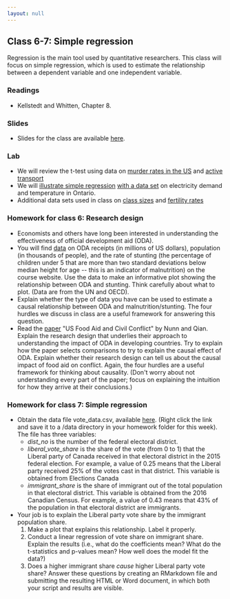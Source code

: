 ```yaml
---
layout: null
---
```


## Class 6-7: Simple regression

Regression is the main tool used by quantitative researchers.
This class will focus on simple regression, which is used to estimate the relationship between a dependent variable and one independent variable.

### Readings
- Kellstedt and Whitten, Chapter 8.

### Slides
- Slides for the class are available [here](https://github.com/nicrivers/uo_api_6319/raw/master/class_6.pdf).

### Lab
- We will review the t-test using data on [murder rates in the US](https://raw.githubusercontent.com/nicrivers/uo_api_6319/master/murderrates.csv) and [active transport](https://raw.githubusercontent.com/nicrivers/uo_api_6319/master/active_trans.csv)
- We will [illustrate simple regression](http://htmlpreview.github.io/?https://github.com/nicrivers/uo_api_6319/blob/master/R_session_6.html) [with a data set](https://raw.githubusercontent.com/nicrivers/uo_api_6319/master/summer_2015_ontario.csv) on electricity demand and temperature in Ontario.
- Additional data sets used in class on [class sizes](https://raw.githubusercontent.com/nicrivers/uo_api_6319/master/schoolSizes.xlsx) and [fertility rates](https://raw.githubusercontent.com/nicrivers/uo_api_6319/master/fertility-contraception.csv)

### Homework for class 6: Research design
- Economists and others have long been interested in understanding the effectiveness of official development aid (ODA).
- You will find [data](https://raw.githubusercontent.com/nicrivers/uo_api_6319/master/aid_stunting.csv) on ODA receipts (in millions of US dollars), population (in thousands of people), and the rate of stunting (the percentage of children under 5 that are more than two standard deviations below median height for age -- this is an indicator of malnutrition) on the course website.  Use the data to make an informative plot showing the relationship between ODA and stunting.  Think carefully about what to plot. (Data are from the UN and OECD).
- Explain whether the type of data you have can be used to estimate a causal relationship between ODA and malnutrition/stunting.  The four hurdles we discuss in class are a useful framework for answering this question.
- Read the [paper](https://pubs.aeaweb.org/doi/pdfplus/10.1257/aer.104.6.1630) "US Food Aid and Civil Conflict" by Nunn and Qian.  Explain the research design that underlies their approach to understanding the impact of ODA in developing countries.  Try to explain how the paper selects comparisons to try to explain the causal effect of ODA. Explain whether their research design can tell us about the causal impact of food aid on conflict.  Again, the four hurdles are a useful framework for thinking about causality.  (Don't worry about not understanding every part of the paper; focus on explaining the intuition for how they arrive at their conclusions.)

### Homework for class 7: Simple regression
- Obtain the data file vote_data.csv, available [here](https://raw.githubusercontent.com/nicrivers/uo_api_6319/master/vote_data.csv).  (Right click the link and save it to a /data directory in your homework folder for this week).  The file has three variables:
    * *dist_no* is the number of the federal electoral district.
    * *liberal_vote_share* is the share of the vote (from 0 to 1) that the Liberal party of Canada received in that electoral district in the 2015 federal election.  For example, a value of 0.25 means that the Liberal party received 25% of the votes cast in that district.  This variable is obtained from Elections Canada
    * *immigrant_share* is the share of immigrant out of the total population in that electoral district.  This variable is obtained from the 2016 Canadian Census.  For example, a value of 0.43 means that 43% of the population in that electoral district are immigrants.
- Your job is to explain the Liberal party vote share by the immigrant population share.
    1. Make a plot that explains this relationship.  Label it properly.
    2. Conduct a linear regression of vote share on immigrant share.  Explain the results (i.e., what do the coefficients mean?  What do the t-statistics and p-values mean? How well does the model fit the data?)
    3. Does a higher immigrant share *cause* higher Liberal party vote share?
Answer these questions by creating an RMarkdown file and submitting the resulting HTML or Word document, in which both your script and results are visible.
